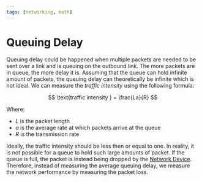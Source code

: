 ```yaml
---
tags: [networking, math]
---
```


# Queuing Delay

Queuing delay could be happened when multiple packets are needed to be sent over
a link and is queuing on the outbound link. The more packets are in queue, the
more delay it is. Assuming that the queue can hold infinite amount of packets,
the queuing delay can theoretically be infinite which is not ideal. We can
measure the *traffic intensity* using the following formula:

$$
\text{traffic intensity } = \frac{La}{R}
$$

Where:
- $L$ is the packet length
- $a$ is the average rate at which packets arrive at the queue
- $R$ is the transmission rate

Ideally, the traffic intensity should be less then or equal to one. In reality,
it is not possible for a queue to hold such large amounts of packet. If the
queue is full, the packet is instead being dropped by the [Network Device](202207051821.md).
Therefore, instead of measuring the average queuing delay, we measure the
network performance by measuring the packet loss.
